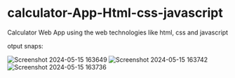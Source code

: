 # calculator-App-Html-css-javascript
Calculator Web App using the web technologies like html, css and javascript

otput snaps:

![Screenshot 2024-05-15 163649](https://github.com/Lakshmikarunesh/calculator-App-Html-css-javascript/assets/107470513/370723f6-702f-4797-80c2-0690f9aa667b)
![Screenshot 2024-05-15 163742](https://github.com/Lakshmikarunesh/calculator-App-Html-css-javascript/assets/107470513/6baa8ab5-42d2-4789-ae04-a1fdf7ecd253)
![Screenshot 2024-05-15 163736](https://github.com/Lakshmikarunesh/calculator-App-Html-css-javascript/assets/107470513/42d1517f-71de-4dab-aa0f-7d32134aa205)
